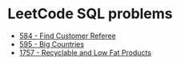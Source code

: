 # LeetCode SQL problems

- [584 - Find Customer Referee](https://github.com/kyaiooiayk/SQL-Notes/blob/main/LeetCode/files/584%20-%20Find%20Customer%20Referee.md)
- [595 - Big Countries](https://github.com/kyaiooiayk/SQL-Notes/blob/main/LeetCode/files/595%20-%20Big%20Countries.md)
- [1757 - Recyclable and Low Fat Products](https://github.com/kyaiooiayk/SQL-Notes/blob/main/LeetCode/files/1757%20-%20Recyclable%20and%20Low%20Fat%20Products.md)
